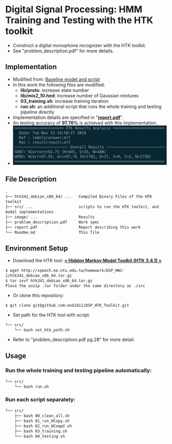 # Digital Signal Processing: HMM Training and Testing with the HTK toolkit
* Construct a digital monophone recognizer with the HTK toolkit.
* See "problem_description.pdf" for more details.


## Implementation
* Modified from: [Baseline model and script](http://speech.ee.ntu.edu.tw/homework/DSP_HW2-1/dsp_hw2-1.zip)
* In this work the following files are modified:
    - **lib/proto**: increase state number
    - **lib/mix2_10.hed**: increase number of Gaussian mixtures
    - **03_training.sh**: increase training iteration  
    - **run.sh**: an additional script that runs the whole training and testing pipeline directly
* Implementation details are specified in "**[report.pdf](https://github.com/andi611/DSP_HTK_Toolkit/blob/master/report.pdf)**".
* An testing accuracy of **97.76%** is achieved with this implementation.
* ![](https://github.com/andi611/DSP_HTK_Toolkit/blob/master/image/best.png)

 
## File Description
```
.
├── htk341_debian_x86_64/ ...   Compiled Binary Files of the HTK toolkit
├── src/ ...                    scripts to run the HTK toolkit, and model implementations
├── image/ ...                  Results
├── problem_description.pdf     Work spec
├── report.pdf                  Report describing this work
└── Readme.md                   This file
```


## Environment Setup
* Download the HTK tool: **[< Hidden Markov Model Toolkit (HTK 3.4.1) >](http://speech.ee.ntu.edu.tw/homework/DSP_HW2-1/htk341_debian_x86_64.tar.gz)**
```
$ wget http://speech.ee.ntu.edu.tw/homework/DSP_HW2-1/htk341_debian_x86_64.tar.gz
$ tar zxvf htk341_debian_x86_64.tar.gz
Place the unzip .tar folder under the same directory as ./src
```
* Or clone this repository:
```
$ git clone git@github.com:andi611/DSP_HTK_Toolkit.git
```
* Set path for the HTK tool with script:
```
└── src/
    └── bash set_htk_path.sh
```
* Refer to "problem_descriptiom.pdf pg.28" for more detail.


## Usage
### Run the whole training and testing pipeline automatically:
```
└── src/
    └── bash run.sh
```
### Run each script separately:
```
└── src/
    ├── bash 00_clean_all.sh
    ├── bash 01_run_HCopy.sh
    ├── bash 02_run_HCompV.sh
    ├── bash 03_training.sh
    └── bash 04_testing.sh
```

